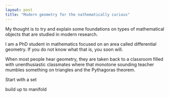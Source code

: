 ```yaml
---
layout: post
title: "Modern geometry for the nathematically curious"
---
```


My thought is to try and explain some foundations on types of mathematical objects that are studied in modern research.

I am a PhD student in mathematics focused on an area called differential geometry. If you do not know what that is, you soon will.


When most people hear geometry, they are taken back to a classroom filled with unenthusiastic classmates where that monotone sounding teacher mumbles something on triangles and the Pythagoras theorem. 

Start with a set

build up to manifold



